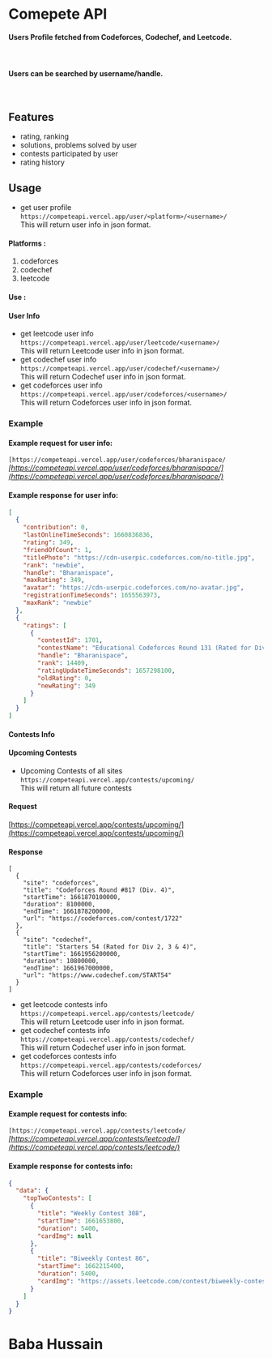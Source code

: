 # Comepete API 

#### Users Profile fetched from Codeforces, Codechef, and Leetcode.
<br>

#### Users can be searched by username/handle.
<br>

## Features
- rating, ranking 
- solutions, problems solved by user
- contests participated by user
- rating history

## Usage
- get user profile<br>
```https://competeapi.vercel.app/user/<platform>/<username>/```<br>
    This will return user info in json format.

#### **Platforms :**
1. codeforces<br>
2. codechef<br>
3. leetcode<br>

#### **Use :**

#### User Info
- get leetcode user info<br>
```https://competeapi.vercel.app/user/leetcode/<username>/```<br>
    This will return Leetcode user info in json format.
- get codechef user info<br>
```https://competeapi.vercel.app/user/codechef/<username>/```<br>
    This will return Codechef user info in json format.
- get codeforces user info<br>
```https://competeapi.vercel.app/user/codeforces/<username>/```<br>
    This will return Codeforces user info in json format.<br>

### **Example**
#### Example request for user info:
```[https://competeapi.vercel.app/user/codeforces/bharanispace/```<br>
    *[https://competeapi.vercel.app/user/codeforces/bharanispace/](https://competeapi.vercel.app/user/codeforces/bharanispace/)*

#### Example response for user info:
```json
[
  {
    "contribution": 0,
    "lastOnlineTimeSeconds": 1660836836,
    "rating": 349,
    "friendOfCount": 1,
    "titlePhoto": "https://cdn-userpic.codeforces.com/no-title.jpg",
    "rank": "newbie",
    "handle": "Bharanispace",
    "maxRating": 349,
    "avatar": "https://cdn-userpic.codeforces.com/no-avatar.jpg",
    "registrationTimeSeconds": 1655563973,
    "maxRank": "newbie"
  },
  {
    "ratings": [
      {
        "contestId": 1701,
        "contestName": "Educational Codeforces Round 131 (Rated for Div. 2)",
        "handle": "Bharanispace",
        "rank": 14409,
        "ratingUpdateTimeSeconds": 1657298100,
        "oldRating": 0,
        "newRating": 349
      }
    ]
  }
]

```

#### Contests Info

#### Upcoming Contests
- Upcoming Contests of all sites<br>
```https://competeapi.vercel.app/contests/upcoming/```<br>
    This will return all future contests
    
#### Request
[https://competeapi.vercel.app/contests/upcoming/](https://competeapi.vercel.app/contests/upcoming/)
    
#### Response
```
[
  {
    "site": "codeforces",
    "title": "Codeforces Round #817 (Div. 4)",
    "startTime": 1661870100000,
    "duration": 8100000,
    "endTime": 1661878200000,
    "url": "https://codeforces.com/contest/1722"
  },
  {
    "site": "codechef",
    "title": "Starters 54 (Rated for Div 2, 3 & 4)",
    "startTime": 1661956200000,
    "duration": 10800000,
    "endTime": 1661967000000,
    "url": "https://www.codechef.com/START54"
  }
]
```


- get leetcode contests info<br>
```https://competeapi.vercel.app/contests/leetcode/```<br>
    This will return Leetcode user info in json format.
- get codechef contests info <br>
```https://competeapi.vercel.app/contests/codechef/```<br>
    This will return Codechef user info in json format.
- get codeforces contests info<br>
```https://competeapi.vercel.app/contests/codeforces/```<br>
    This will return Codeforces user info in json format.
    
### Example

#### Example request for contests info:
```[https://competeapi.vercel.app/contests/leetcode/```<br>
    *[https://competeapi.vercel.app/contests/leetcode/](https://competeapi.vercel.app/contests/leetcode/)*

#### Example response for contests info:
```json
{
  "data": {
    "topTwoContests": [
      {
        "title": "Weekly Contest 308",
        "startTime": 1661653800,
        "duration": 5400,
        "cardImg": null
      },
      {
        "title": "Biweekly Contest 86",
        "startTime": 1662215400,
        "duration": 5400,
        "cardImg": "https://assets.leetcode.com/contest/biweekly-contest-86/card_img_1661011324.png"
      }
    ]
  }
}

```


<h1> Baba Hussain </h1>
